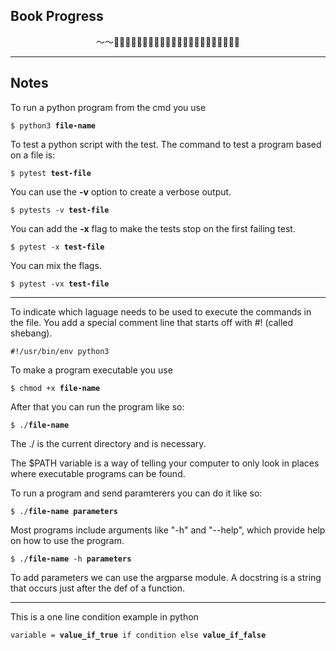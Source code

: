 ## Book Progress
<p align=center>〜〜🏄🏽🌊🌊🌊🌊🌊🌊🌊🌊🌊🌊🌊🌊🌊🌊🌊🌊🌊🌊🌊🌊</p>
<hr>

## Notes
<p>To run a python program from the cmd you use<br></p>
<p><code>$ python3 <b>file-name</b></code></p>
<p>To test a python script with the test. The command to test a program based on a file is:</p>
<p><code>$ pytest <b>test-file</b></code></p>
<p>You can use the <b>-v</b> option to create a verbose output.</p>
<p><code>$ pytests -v <b>test-file</b></code></p>
<p>You can add the <b>-x</b> flag to make the tests stop on the first failing test.</p>
<p><code>$ pytest -x <b>test-file</b></code></p>
<p>You can mix the flags.</p>
<p><code>$ pytest -vx <b>test-file</b></code></p>
<hr></hr>

<p>To indicate which laguage needs to be used to execute the commands in the file. You add a special comment line that starts off with #! (called shebang).</p>
<p><code>#!/usr/bin/env python3</code></p>
<p>To make a program executable you use</p>
<p><code>$ chmod +x <b>file-name</b></code></p>
<p>After that you can run the program like so:</p>
<p><code>$ ./<b>file-name</b></code></p>
<p>The ./ is the current directory and is necessary.</p>
<p>The $PATH variable is a way of telling your computer to only look in places where executable programs can be found.</p>
<p>To run a program and send paramterers you can do it like so:</p>
<p><code>$ ./<b>file-name</b> <b>parameters</b></code></p>
<p>Most programs include arguments like "-h" and "--help", which provide help on how to use the program.</p>
<p><code>$ ./<b>file-name</b> -h <b>parameters</b></code></p>
<p>To add parameters we can use the argparse module. A docstring is a string that occurs just after the def of a function.</p>
<hr></hr>

<p>This is a one line condition example in python</p>
<p><code>variable = <b>value_if_true</b> if condition else <b>value_if_false</b></code></p>